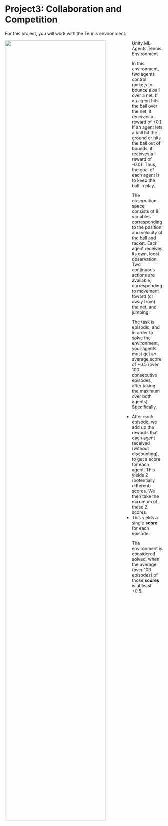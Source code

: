 # Project3: Collaboration and Competition

For this project, you will work with the Tennis environment.

<img align="left" width="80%" src="https://user-images.githubusercontent.com/95396618/144585373-58159d73-e732-4647-9034-37c00778b9b1.png"/>
Unity ML-Agents Tennis Environment

In this environment, two agents control rackets to bounce a ball over a net. If an agent hits the ball over the net, it receives a reward of +0.1. If an agent lets a ball hit the ground or hits the ball out of bounds, it receives a reward of -0.01. Thus, the goal of each agent is to keep the ball in play.

The observation space consists of 8 variables corresponding to the position and velocity of the ball and racket. Each agent receives its own, local observation. Two continuous actions are available, corresponding to movement toward (or away from) the net, and jumping.

The task is episodic, and in order to solve the environment, your agents must get an average score of +0.5 (over 100 consecutive episodes, after taking the maximum over both agents). Specifically,

* After each episode, we add up the rewards that each agent received (without discounting), to get a score for each agent. This yields 2 (potentially different) scores. We then take the maximum of these 2 scores.
* This yields a single **score** for each episode.  

The environment is considered solved, when the average (over 100 episodes) of those **scores** is at least +0.5.
